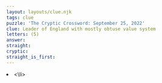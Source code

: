 ```yaml
---
layout: layouts/clue.njk
tags: clue
puzzle: 'The Cryptic Crossword: September 25, 2022'
clue: Leader of England with mostly obtuse value system
letters: (5)
answer:
straight:
cryptic:
straight_is_first:
---
```

<li><\li>